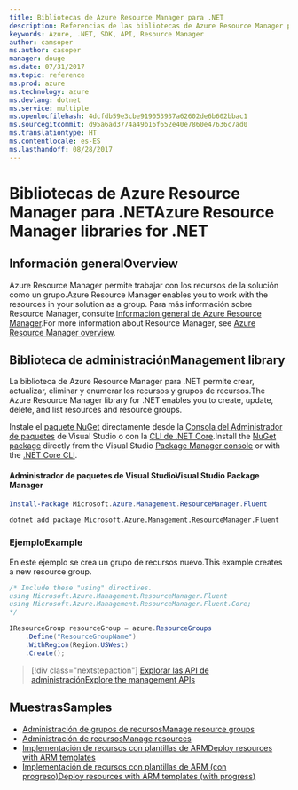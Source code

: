 ```yaml
---
title: Bibliotecas de Azure Resource Manager para .NET
description: Referencias de las bibliotecas de Azure Resource Manager para .NET
keywords: Azure, .NET, SDK, API, Resource Manager
author: camsoper
ms.author: casoper
manager: douge
ms.date: 07/31/2017
ms.topic: reference
ms.prod: azure
ms.technology: azure
ms.devlang: dotnet
ms.service: multiple
ms.openlocfilehash: 4dcfdb59e3cbe919053937a62602de6b602bbac1
ms.sourcegitcommit: d95a6ad3774a49b16f652e40e7860e47636c7ad0
ms.translationtype: HT
ms.contentlocale: es-ES
ms.lasthandoff: 08/28/2017
---
```

# <a name="azure-resource-manager-libraries-for-net"></a><span data-ttu-id="febd1-104">Bibliotecas de Azure Resource Manager para .NET</span><span class="sxs-lookup"><span data-stu-id="febd1-104">Azure Resource Manager libraries for .NET</span></span>

## <a name="overview"></a><span data-ttu-id="febd1-105">Información general</span><span class="sxs-lookup"><span data-stu-id="febd1-105">Overview</span></span>

<span data-ttu-id="febd1-106">Azure Resource Manager permite trabajar con los recursos de la solución como un grupo.</span><span class="sxs-lookup"><span data-stu-id="febd1-106">Azure Resource Manager enables you to work with the resources in your solution as a group.</span></span>  <span data-ttu-id="febd1-107">Para más información sobre Resource Manager, consulte [Información general de Azure Resource Manager](https://docs.microsoft.com/azure/azure-resource-manager/resource-group-overview).</span><span class="sxs-lookup"><span data-stu-id="febd1-107">For more information about Resource Manager, see [Azure Resource Manager overview](https://docs.microsoft.com/azure/azure-resource-manager/resource-group-overview).</span></span>

## <a name="management-library"></a><span data-ttu-id="febd1-108">Biblioteca de administración</span><span class="sxs-lookup"><span data-stu-id="febd1-108">Management library</span></span>

<span data-ttu-id="febd1-109">La biblioteca de Azure Resource Manager para .NET permite crear, actualizar, eliminar y enumerar los recursos y grupos de recursos.</span><span class="sxs-lookup"><span data-stu-id="febd1-109">The Azure Resource Manager library for .NET enables you to create, update, delete, and list resources and resource groups.</span></span>

<span data-ttu-id="febd1-110">Instale el [paquete NuGet](https://www.nuget.org/packages/Microsoft.Azure.Management.ResourceManager.Fluent) directamente desde la [Consola del Administrador de paquetes][PackageManager] de Visual Studio o con la [CLI de .NET Core][DotNetCLI].</span><span class="sxs-lookup"><span data-stu-id="febd1-110">Install the [NuGet package](https://www.nuget.org/packages/Microsoft.Azure.Management.ResourceManager.Fluent) directly from the Visual Studio [Package Manager console][PackageManager] or with the [.NET Core CLI][DotNetCLI].</span></span>

#### <a name="visual-studio-package-manager"></a><span data-ttu-id="febd1-111">Administrador de paquetes de Visual Studio</span><span class="sxs-lookup"><span data-stu-id="febd1-111">Visual Studio Package Manager</span></span>

```powershell
Install-Package Microsoft.Azure.Management.ResourceManager.Fluent
```

```bash
dotnet add package Microsoft.Azure.Management.ResourceManager.Fluent
```

### <a name="example"></a><span data-ttu-id="febd1-112">Ejemplo</span><span class="sxs-lookup"><span data-stu-id="febd1-112">Example</span></span>

<span data-ttu-id="febd1-113">En este ejemplo se crea un grupo de recursos nuevo.</span><span class="sxs-lookup"><span data-stu-id="febd1-113">This example creates a new resource group.</span></span>

```csharp
/* Include these "using" directives.
using Microsoft.Azure.Management.ResourceManager.Fluent
using Microsoft.Azure.Management.ResourceManager.Fluent.Core;
*/

IResourceGroup resourceGroup = azure.ResourceGroups
    .Define("ResourceGroupName")
    .WithRegion(Region.USWest)
    .Create();
```

> [!div class="nextstepaction"]
> [<span data-ttu-id="febd1-114">Explorar las API de administración</span><span class="sxs-lookup"><span data-stu-id="febd1-114">Explore the management APIs</span></span>](/dotnet/api/overview/azure/resources/management)


## <a name="samples"></a><span data-ttu-id="febd1-115">Muestras</span><span class="sxs-lookup"><span data-stu-id="febd1-115">Samples</span></span>

* [<span data-ttu-id="febd1-116">Administración de grupos de recursos</span><span class="sxs-lookup"><span data-stu-id="febd1-116">Manage resource groups</span></span>](https://github.com/Azure-Samples/resources-dotnet-manage-resource-group)
* [<span data-ttu-id="febd1-117">Administración de recursos</span><span class="sxs-lookup"><span data-stu-id="febd1-117">Manage resources</span></span>](https://github.com/Azure-Samples/resources-dotnet-manage-resource)
* [<span data-ttu-id="febd1-118">Implementación de recursos con plantillas de ARM</span><span class="sxs-lookup"><span data-stu-id="febd1-118">Deploy resources with ARM templates</span></span>](https://github.com/Azure-Samples/resources-dotnet-deploy-using-arm-template)
* [<span data-ttu-id="febd1-119">Implementación de recursos con plantillas de ARM (con progreso)</span><span class="sxs-lookup"><span data-stu-id="febd1-119">Deploy resources with ARM templates (with progress)</span></span>](https://github.com/Azure-Samples/resources-dotnet-deploy-using-arm-template-with-progress)


[PackageManager]: https://docs.microsoft.com/nuget/tools/package-manager-console
[DotNetCLI]: https://docs.microsoft.com/en-us/dotnet/core/tools/dotnet-add-package
